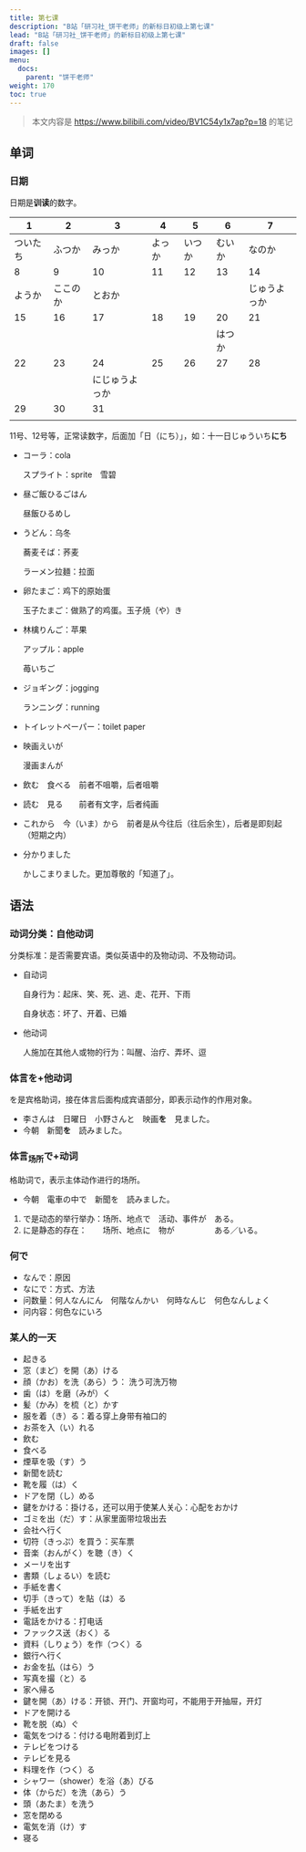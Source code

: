```yaml
---
title: 第七课
description: "B站「研习社_饼干老师」的新标日初级上第七课"
lead: "B站「研习社_饼干老师」的新标日初级上第七课"
draft: false
images: []
menu:
  docs:
    parent: "饼干老师"
weight: 170
toc: true
---
```


> 本文内容是 https://www.bilibili.com/video/BV1C54y1x7ap?p=18 的笔记

## 单词

### 日期

日期是**训读**的数字。

| 1        | 2        | 3              | 4      | 5      | 6      | 7            |
| -------- | -------- | -------------- | ------ | ------ | ------ | ------------ |
| ついたち | ふつか   | みっか         | よっか | いつか | むいか | なのか       |
| 8        | 9        | 10             | 11     | 12     | 13     | 14           |
| ようか   | ここのか | とおか         |        |        |        | じゅうよっか |
| 15       | 16       | 17             | 18     | 19     | 20     | 21           |
|          |          |                |        |        | はつか |              |
| 22       | 23       | 24             | 25     | 26     | 27     | 28           |
|          |          | にじゅうよっか |        |        |        |              |
| 29       | 30       | 31             |        |        |        |              |
|          |          |                |        |        |        |              |

11号、12号等，正常读数字，后面加「日（にち）」，如：十一日じゅういち**にち**

- コーラ：cola

  スプライト：sprite　雪碧

- 昼ご飯ひるごはん

  昼飯ひるめし

- うどん：乌冬

  蕎麦そば：荞麦

  ラーメン拉麺：拉面

- 卵たまご：鸡下的原始蛋

  玉子たまご：做熟了的鸡蛋。玉子焼（や）き

- 林檎りんご：苹果

  アップル：apple

  苺いちご

- ジョギング：jogging

  ランニング：running

- トイレットペーパー：toilet paper

- 映画えいが

  漫画まんが

- 飲む　食べる　前者不咀嚼，后者咀嚼

- 読む　見る　　前者有文字，后者纯画

- これから　今（いま）から　前者是从今往后（往后余生），后者是即刻起（短期之内）

- 分かりました

  かしこまりました。更加尊敬的「知道了」。


## 语法

### 动词分类：自他动词

分类标准：是否需要宾语。类似英语中的及物动词、不及物动词。

- 自动词

  自身行为：起床、笑、死、逃、走、花开、下雨

  自身状态：坏了、开着、已婚

- 他动词

  人施加在其他人或物的行为：叫醒、治疗、弄坏、逗

### 体言を+他动词

を是宾格助词，接在体言后面构成宾语部分，即表示动作的作用对象。

- 李さんは　日曜日　小野さんと　映画**を**　見ました。
- 今朝　新聞**を**　読みました。
  
### 体言<sub>场所</sub>で+动词

格助词で，表示主体动作进行的场所。

- 今朝　電車の中で　新聞を　読みました。

1. で是动态的举行举办：场所、地点で　活动、事件が　ある。
2. に是静态的存在：　　场所、地点に　物が　　　　　ある／いる。

### 何で

- なんで：原因
- なにで：方式、方法
- 问数量：何人なんにん　何階なんかい　何時なんじ　何色なんしょく
- 问内容：何色なにいろ

### 某人的一天

- 起きる
- 窓（まど）を開（あ）ける
- 顔（かお）を洗（あら）う： 洗う可洗万物
- 歯（は）を磨（みが）く
- 髪（かみ）を梳（と）かす
- 服を着（き）る：着る穿上身带有袖口的
- お茶を入（い）れる
- 飲む
- 食べる
- 煙草を吸（す）う
- 新聞を読む
- 靴を履（は）く
- ドアを閉（し）める
- 鍵をかける：掛ける，还可以用于使某人关心：心配をおかけ
- ゴミを出（だ）す：从家里面带垃圾出去
- 会社へ行く
- 切符（きっぷ）を買う：买车票
- 音楽（おんがく）を聴（き）く
- メーリを出す
- 書類（しょるい）を読む
- 手紙を書く
- 切手（きって）を貼（は）る
- 手紙を出す
- 電話をかける：打电话
- ファックス送（おく）る
- 資料（しりょう）を作（つく）る
- 銀行へ行く
- お金を払（はら）う
- 写真を撮（と）る
- 家へ帰る
- 鍵を開（あ）ける：开锁、开门、开窗均可，不能用于开抽屉，开灯
- ドアを開ける
- 靴を脱（ぬ）ぐ
- 電気をつける：付ける电附着到灯上
- テレビをつける
- テレビを見る
- 料理を作（つく）る
- シャワー（shower）を浴（あ）びる
- 体（からだ）を洗（あら）う
- 頭（あたま）を洗う
- 窓を閉める
- 電気を消（け）す
- 寝る

   
  
   
  
   
  
   
  
   
